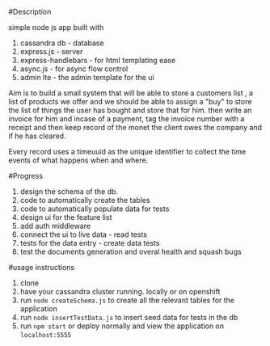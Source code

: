 #Description

simple node js app built with

1. cassandra db - database
2. express.js - server
3. express-handlebars - for html templating ease
4. async.js - for async flow control
5. admin lte - the admin template for the ui


Aim is to build a small system that will be able to store a customers list , a list of products we offer and we should be able to assign a "buy" to store the list of things the user has bought and store that for him. then write an invoice for him and incase of a payment, tag the invoice number with a receipt and then keep record of the monet the client owes the company and if he has cleared.

Every record uses a timeuuid as the unique identifier to collect the time events of what happens when and where.

#Progress
1. design the schema of the db.
2. code to automatically create the tables
3. code to automatically populate data for tests
3. design ui for the feature list
4. add auth middleware
5. connect the ui to live data - read tests
6. tests for the data entry - create data tests
7. test the documents generation and overal  health and squash bugs

#usage instructions
1. clone
2. have your cassandra cluster running. locally or on openshift
3. run `node createSchema.js` to create all the relevant tables for the application
4. run `node insertTestData.js` to insert seed data for tests in the db
5. run `npm start` or deploy normally and view the application on `localhost:5555`

